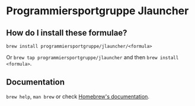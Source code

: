 # Programmiersportgruppe Jlauncher

## How do I install these formulae?
`brew install programmiersportgruppe/jlauncher/<formula>`

Or `brew tap programmiersportgruppe/jlauncher` and then `brew install <formula>`.

## Documentation
`brew help`, `man brew` or check [Homebrew's documentation](https://docs.brew.sh).
